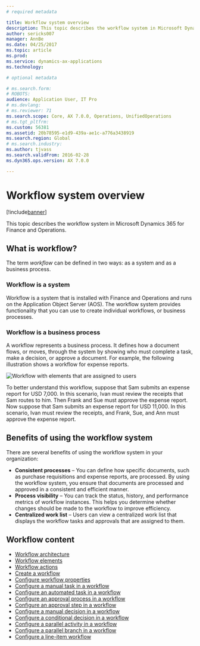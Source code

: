 ```yaml
---
# required metadata

title: Workflow system overview
description: This topic describes the workflow system in Microsoft Dynamics 365 for Finance and Operations.
author: sericks007
manager: AnnBe
ms.date: 04/25/2017
ms.topic: article
ms.prod: 
ms.service: dynamics-ax-applications
ms.technology: 

# optional metadata

# ms.search.form: 
# ROBOTS: 
audience: Application User, IT Pro
# ms.devlang: 
# ms.reviewer: 71
ms.search.scope: Core, AX 7.0.0, Operations, UnifiedOperations
# ms.tgt_pltfrm: 
ms.custom: 56381
ms.assetid: 20b78595-e1d9-439a-ae1c-a776a3438919
ms.search.region: Global
# ms.search.industry: 
ms.author: tjvass
ms.search.validFrom: 2016-02-28
ms.dyn365.ops.version: AX 7.0.0

---
```


# Workflow system overview

[!include[banner](../includes/banner.md)]


This topic describes the workflow system in Microsoft Dynamics 365 for Finance and Operations.

What is workflow?
-----------------

The term *workflow* can be defined in two ways: as a system and as a business process.
### Workflow is a system

Workflow is a system that is installed with Finance and Operations and runs on the Application Object Server (AOS). The workflow system provides functionality that you can use to create individual workflows, or business processes.

### Workflow is a business process

A workflow represents a business process. It defines how a document flows, or moves, through the system by showing who must complete a task, make a decision, or approve a document. For example, the following illustration shows a workflow for expense reports. 

![Workflow with elements that are assigned to users](./media/workflow_user.gif) 

To better understand this workflow, suppose that Sam submits an expense report for USD 7,000. In this scenario, Ivan must review the receipts that Sam routes to him. Then Frank and Sue must approve the expense report. Now suppose that Sam submits an expense report for USD 11,000. In this scenario, Ivan must review the receipts, and Frank, Sue, and Ann must approve the expense report.

## Benefits of using the workflow system

There are several benefits of using the workflow system in your organization:
-   **Consistent processes** – You can define how specific documents, such as purchase requisitions and expense reports, are processed. By using the workflow system, you ensure that documents are processed and approved in a consistent and efficient manner.
-   **Process visibility** – You can track the status, history, and performance metrics of workflow instances. This helps you determine whether changes should be made to the workflow to improve efficiency.
-   **Centralized work list** – Users can view a centralized work list that displays the workflow tasks and approvals that are assigned to them.


## Workflow content

+ [Workflow architecture](workflow-system-architecture.md)
+ [Workflow elements](workflow-elements.md)
+ [Workflow actions](workflow-actions.md)
+ [Create a workflow](create-workflow.md)
+ [Configure workflow properties](configure-workflow-properties.md)
+ [Configure a manual task in a workflow](configure-manual-task-workflow.md)
+ [Configure an automated task in a workflow](configure-automated-task-workflow.md)
+ [Configure an approval process in a workflow](configure-approval-process-workflow.md)
+ [Configure an approval step in a workflow](configure-approval-step-workflow.md)
+ [Configure a manual decision in a workflow](configure-manual-decision-workflow.md)
+ [Configure a conditional decision in a workflow](configure-conditional-decision-workflow.md)
+ [Configure a parallel activity in a workflow](configure-parallel-activity-workflow.md)
+ [Configure a parallel branch in a workflow](configure-parallel-branch-workflow.md)
+ [Configure a line-item workflow](configure-line-item-workflow.md)
